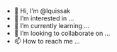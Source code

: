 - 👋 Hi, I’m @lquissak
- 👀 I’m interested in ...
- 🌱 I’m currently learning ...
- 💞️ I’m looking to collaborate on ...
- 📫 How to reach me ...

<!---
lquissak/lquissak is a ✨ special ✨ repository because its `README.md` (this file) appears on your GitHub profile.
You can click the Preview link to take a look at your changes.
--->

